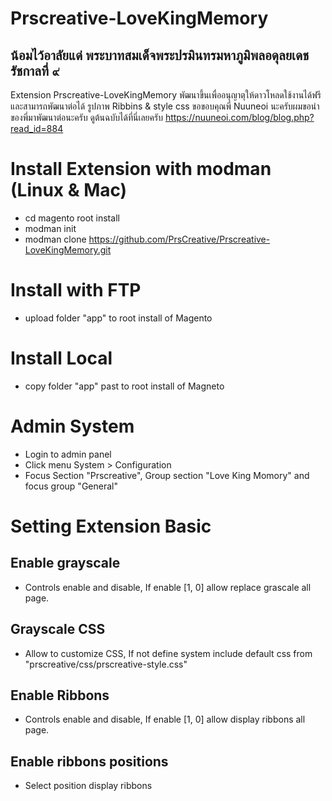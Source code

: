 # Prscreative-LoveKingMemory
## น้อมไว้อาลัยแด่ พระบาทสมเด็จพระปรมินทรมหาภูมิพลอดุลยเดช รัชกาลที่ ๙ 
  Extension Prscreative-LoveKingMemory พัฒนาขึ้นเพื่ออนุญาตุให้ดาวโหลดใช้งานได้ฟรี และสามารถพัฒนาต่อได้
  รูปภาพ Ribbins & style css ขอขอบคุณพี่ Nuuneoi นะครับผมขอนำของพี่มาพัฒนาต่อนะครับ ดูต้นฉบับได้ที่นี่เลยครับ  https://nuuneoi.com/blog/blog.php?read_id=884

# Install Extension with modman (Linux & Mac)
* cd magento root install
* modman init
* modman clone https://github.com/PrsCreative/Prscreative-LoveKingMemory.git

# Install with FTP
* upload folder "app" to root install of Magento

# Install Local
* copy folder "app" past to root install of Magneto

# Admin System
* Login to admin panel
* Click menu System > Configuration
* Focus Section "Prscreative", Group section "Love King Momory"  and focus group "General"

# Setting Extension Basic

## Enable grayscale
* Controls enable and disable, If enable [1, 0] allow replace grascale all page.

## Grayscale CSS
* Allow to customize CSS, If not define system include default css from "prscreative/css/prscreative-style.css"

## Enable Ribbons
* Controls enable and disable, If enable [1, 0] allow display ribbons all page.

## Enable ribbons positions
* Select position display ribbons



